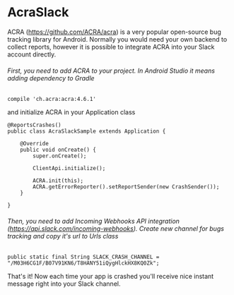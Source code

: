 # AcraSlack

ACRA (https://github.com/ACRA/acra) is a very popular open-source bug tracking library for Android. Normally you would need your own backend to collect reports, however it is possible to integrate ACRA into your Slack account directly.

###### First, you need to add ACRA to your project. In Android Studio it means adding dependency to Gradle
```
compile 'ch.acra:acra:4.6.1'
```
and initialize ACRA in your Application class
```
@ReportsCrashes()
public class AcraSlackSample extends Application {

    @Override
    public void onCreate() {
        super.onCreate();

        ClientApi.initialize();

        ACRA.init(this);
        ACRA.getErrorReporter().setReportSender(new CrashSender());
    }

}
```
###### Then, you need to add Incoming Webhooks API integration (https://api.slack.com/incoming-webhooks). Create new channel for bugs tracking and copy it's url to Urls class
```
public static final String SLACK_CRASH_CHANNEL = "/M03H6CG1F/B07V91KN6/T8HANY51iQygHlckHX8KQ0Zk";
```
That's it! Now each time your app is crashed you'll receive nice instant message right into your Slack channel.
